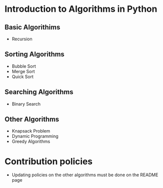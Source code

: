 # Introduction to Algorithms in Python

## Basic Algorithims

- Recursion

## Sorting Algorithms

- Bubble Sort
- Merge Sort
- Quick Sort

## Searching Algorithms

- Binary Search

## Other Algorithms

- Knapsack Problem 
- Dynamic Programming 
- Greedy Algorithms 


# Contribution policies
- Updating policies on the other algorithms must be done on the README page 
